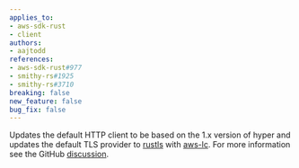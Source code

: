 ```yaml
---
applies_to:
- aws-sdk-rust
- client
authors:
- aajtodd
references:
- aws-sdk-rust#977
- smithy-rs#1925
- smithy-rs#3710
breaking: false
new_feature: false
bug_fix: false
---
```

Updates the default HTTP client to be based on the 1.x version of hyper and updates the default TLS provider to [rustls](https://github.com/rustls/rustls) with [aws-lc](https://github.com/aws/aws-lc-rs). For more information see the GitHub [discussion](https://github.com/awslabs/aws-sdk-rust/discussions/1257).
